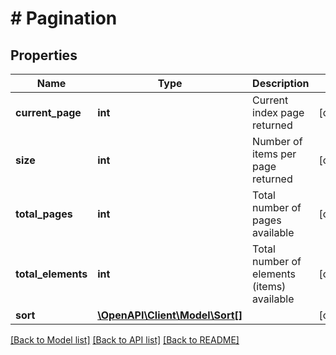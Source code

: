 # # Pagination

## Properties

Name | Type | Description | Notes
------------ | ------------- | ------------- | -------------
**current_page** | **int** | Current index page returned | [optional]
**size** | **int** | Number of items per page returned | [optional]
**total_pages** | **int** | Total number of pages available | [optional]
**total_elements** | **int** | Total number of elements (items) available | [optional]
**sort** | [**\OpenAPI\Client\Model\Sort[]**](Sort.md) |  | [optional]

[[Back to Model list]](../../README.md#models) [[Back to API list]](../../README.md#endpoints) [[Back to README]](../../README.md)
